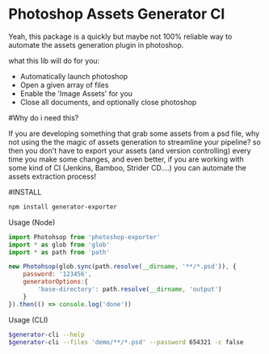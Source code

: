# Photoshop Assets Generator CI

Yeah, this package is a quickly but maybe not 100% reliable way to automate the assets generation plugin in photoshop.

what this lib will do for you:

- Automatically launch photoshop
- Open a given array of files
- Enable the 'Image Assets' for you
- Close all documents, and optionally close photoshop

#Why do i need this?

If you are developing something that grab some assets from a psd file, why not using the the magic of assets generation to streamline your pipeline? so then you don't have to export your assets (and version controlling) every time you make some changes, and even better, if you are working with some kind of CI (Jenkins, Bamboo, Strider CD....) you can automate the assets extraction process!

#INSTALL

```bash
npm install generator-exporter
```

Usage (Node)

```js
import Photohsop from 'photoshop-exporter'
import * as glob from 'glob'
import * as path from 'path'

new Photohsop(glob.sync(path.resolve(__dirname, '**/*.psd')), {
    password: '123456',
    generatorOptions:{
        'base-directory': path.resolve(__dirname, 'output')
    }
}).then(() => console.log('done'))
```

Usage (CLI)

```bash
$generator-cli --help 
$generator-cli --files 'demo/**/*.psd' --password 654321 -c false
```
